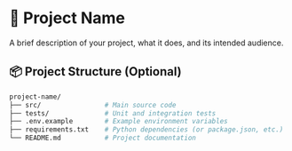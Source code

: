 # 🚀 Project Name

A brief description of your project, what it does, and its intended audience.

## 📦 Project Structure (Optional)

```bash
project-name/
├── src/                # Main source code
├── tests/              # Unit and integration tests
├── .env.example        # Example environment variables
├── requirements.txt    # Python dependencies (or package.json, etc.)
└── README.md           # Project documentation
